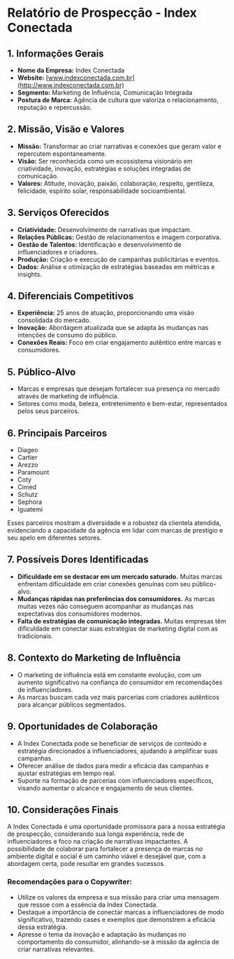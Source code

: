 # Relatório de Prospecção - Index Conectada

## 1. **Informações Gerais**
- **Nome da Empresa:** Index Conectada
- **Website:** [www.indexconectada.com.br](http://www.indexconectada.com.br)
- **Segmento:** Marketing de Influência, Comunicação Integrada
- **Postura de Marca:** Agência de cultura que valoriza o relacionamento, reputação e repercussão.

## 2. **Missão, Visão e Valores**
- **Missão:** Transformar ao criar narrativas e conexões que geram valor e repercutem espontaneamente.
- **Visão:** Ser reconhecida como um ecossistema visionário em criatividade, inovação, estratégias e soluções integradas de comunicação.
- **Valores:** Atitude, inovação, paixão, colaboração, respeito, gentileza, felicidade, espírito solar, responsabilidade socioambiental.

## 3. **Serviços Oferecidos**
- **Criatividade:** Desenvolvimento de narrativas que impactam.
- **Relações Públicas:** Gestão de relacionamentos e imagem corporativa.
- **Gestão de Talentos:** Identificação e desenvolvimento de influenciadores e criadores.
- **Produção:** Criação e execução de campanhas publicitárias e eventos.
- **Dados:** Análise e otimização de estratégias baseadas em métricas e insights.

## 4. **Diferenciais Competitivos**
- **Experiência:** 25 anos de atuação, proporcionando uma visão consolidada do mercado.
- **Inovação:** Abordagem atualizada que se adapta às mudanças nas intenções de consumo do público.
- **Conexões Reais:** Foco em criar engajamento autêntico entre marcas e consumidores.

## 5. **Público-Alvo**
- Marcas e empresas que desejam fortalecer sua presença no mercado através de marketing de influência.
- Setores como moda, beleza, entretenimento e bem-estar, representados pelos seus parceiros.

## 6. **Principais Parceiros**
- Diageo
- Cartier
- Arezzo
- Paramount
- Coty
- Cimed
- Schutz
- Sephora
- Iguatemi

Esses parceiros mostram a diversidade e a robustez da clientela atendida, evidenciando a capacidade da agência em lidar com marcas de prestígio e seu apelo em diferentes setores.

## 7. **Possíveis Dores Identificadas**
- **Dificuldade em se destacar em um mercado saturado.** Muitas marcas enfrentam dificuldade em criar conexões genuínas com seu público-alvo.
- **Mudanças rápidas nas preferências dos consumidores.** As marcas muitas vezes não conseguem acompanhar as mudanças nas expectativas dos consumidores modernos.
- **Falta de estratégias de comunicação integradas.** Muitas empresas têm dificuldade em conectar suas estratégias de marketing digital com as tradicionais.

## 8. **Contexto do Marketing de Influência**
- O marketing de influência está em constante evolução, com um aumento significativo na confiança do consumidor em recomendações de influenciadores. 
- As marcas buscam cada vez mais parcerias com criadores autênticos para alcançar públicos segmentados.
  
## 9. **Oportunidades de Colaboração**
- A Index Conectada pode se beneficiar de serviços de conteúdo e estratégia direcionados a influenciadores, ajudando a amplificar suas campanhas.
- Oferecer análise de dados para medir a eficácia das campanhas e ajustar estratégias em tempo real.
- Suporte na formação de parcerias com influenciadores específicos, visando aumentar o alcance e engajamento de seus clientes.

## 10. **Considerações Finais**
A Index Conectada é uma oportunidade promissora para a nossa estratégia de prospecção, considerando sua longa experiência, rede de influenciadores e foco na criação de narrativas impactantes. A possibilidade de colaborar para fortalecer a presença de marcas no ambiente digital e social é um caminho viável e desejável que, com a abordagem certa, pode resultar em grandes sucessos. 

### Recomendações para o Copywriter:
- Utilize os valores da empresa e sua missão para criar uma mensagem que ressoe com a essência da Index Conectada.
- Destaque a importância de conectar marcas a influenciadores de modo significativo, trazendo cases e exemplos que demonstrem a eficácia dessa estratégia.
- Apresse o tema da inovação e adaptação às mudanças no comportamento do consumidor, alinhando-se à missão da agência de criar narrativas relevantes.